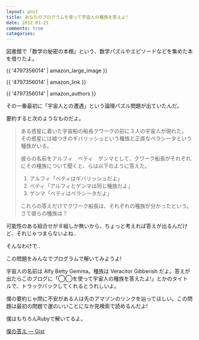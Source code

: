 ```yaml
---
layout: post
title: あなたのプログラムを使って宇宙人の種族を答えよ!
date: 2012-01-21
comments: true
categories:
---
```


図書館で「数学の秘密の本棚」という、数学パズルやエピソードなどを集めた本を借りたよ。

{{ '4797356014' | amazon_large_image }}

{{ '4797356014' | amazon_link }}

{{ '4797356014' | amazon_authors }}

その一番最初に「宇宙人との遭遇」という論理パズル問題が出ていたんだ。

要約すると次のようなものだよ。
> 
> ある惑星に着いた宇宙船の船長クワークの前に３人の宇宙人が現れた。
> その惑星には嘘つきのギバリッシュという種族と正直なベラシータという種族がいる。
> 
> 彼らの名前をアルフィ　ベティ　ゲンマとして、クワーク船長がそれぞれにその種族について聞くと、らは以下のように答えた。
> 
> 1. アルフィ「ベティはギバリッシュだよ」
> 2. ベティ「アルフィとゲンマは同じ種族だよ」
> 3. ゲンマ「ベティはベラシータだよ」
> 
> これらの答えだけでクワーク船長は、それぞれの種族が分かったという。さて彼らの種族は？


可能性のある組合せが８組しか無いから、ちょっと考えれば答えが出るんだけど、それじゃつまらないよね..

そんなわけで..

この問題をみんなでプログラムで解いてみようよ!

宇宙人の名前は Alfy Betty Gemma。種族は Veracitor Gibberish だよ。答えが出たらこのブログに「◯◯を使って宇宙人の種族を答えたよ!」とかのタイトルで、トラックバックしてくれるとうれしいよ。

僕の要約じゃ問に不安がある人は先のアマゾンのリンクを辿ってほしい。この問題は最初の問題で運のいいことになか見検索で読めるんだよ!

僕はもちろんRubyで解いてるよ。

[僕の答え ― Gist](https://gist.github.com/1652697)
